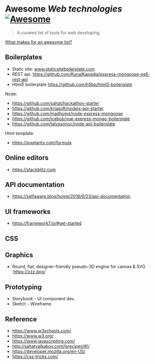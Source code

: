 # Awesome *Web technologies* [![Awesome](https://cdn.rawgit.com/sindresorhus/awesome/d7305f38d29fed78fa85652e3a63e154dd8e8829/media/badge.svg)](https://github.com/sindresorhus/awesome)

> A curated list of tools for web developing.

[What makes for an awesome list?](awesome.md)


Boilerplates
------------
* Static site: www.staticsiteboilerplate.com  
* REST api: https://github.com/KunalKapadia/express-mongoose-es6-rest-api
* Html5 boilerplate https://github.com/h5bp/html5-boilerplate 

Node:
  * https://github.com/sahat/hackathon-starter
  * https://github.com/kriasoft/nodejs-api-starter
  * https://github.com/madhums/node-express-mongoose
  * https://github.com/icebob/vue-express-mongo-boilerplate
  * https://github.com/talyssonoc/node-api-boilerplate
 
 Html template: 
  * https://pixelarity.com/formula
  
Online editors
--------------
* https://stackblitz.com

API documentation
-----------------
* https://selfaware.blog/home/2018/6/23/api-documentation

UI frameworks
--------------
* https://framework7.io/#get-started

CSS
--------------

Graphics
--------------
* Round, flat, designer-friendly pseudo-3D engine for canvas & SVG :https://zzz.dog/

Prototyping
---------
* Storybook - UI component dev.
* Sketch - Wireframe.

Reference
--------------
* https://www.w3schools.com/
* https://www.w3.org/
* https://www.javascripting.com/
* http://sahatyalkabov.com/jsrecipes/#!/
* https://developer.mozilla.org/en-US/
* https://css-tricks.com/



